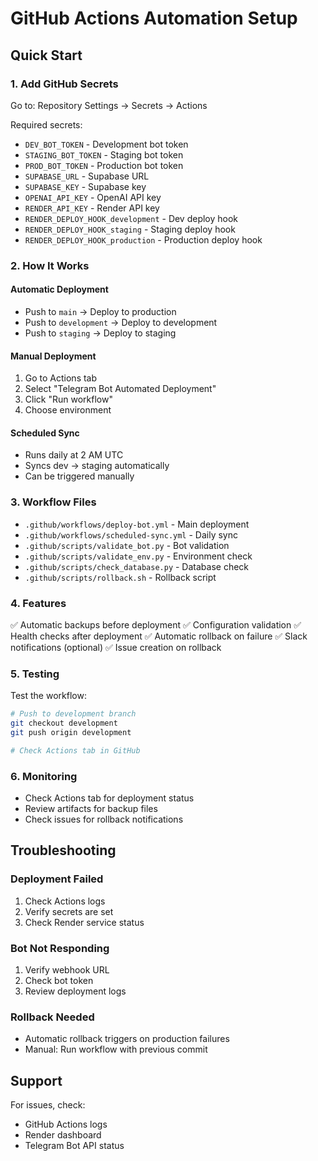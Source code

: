# GitHub Actions Automation Setup

## Quick Start

### 1. Add GitHub Secrets

Go to: Repository Settings → Secrets → Actions

Required secrets:
- `DEV_BOT_TOKEN` - Development bot token
- `STAGING_BOT_TOKEN` - Staging bot token  
- `PROD_BOT_TOKEN` - Production bot token
- `SUPABASE_URL` - Supabase URL
- `SUPABASE_KEY` - Supabase key
- `OPENAI_API_KEY` - OpenAI API key
- `RENDER_API_KEY` - Render API key
- `RENDER_DEPLOY_HOOK_development` - Dev deploy hook
- `RENDER_DEPLOY_HOOK_staging` - Staging deploy hook
- `RENDER_DEPLOY_HOOK_production` - Production deploy hook

### 2. How It Works

#### Automatic Deployment
- Push to `main` → Deploy to production
- Push to `development` → Deploy to development
- Push to `staging` → Deploy to staging

#### Manual Deployment
1. Go to Actions tab
2. Select "Telegram Bot Automated Deployment"
3. Click "Run workflow"
4. Choose environment

#### Scheduled Sync
- Runs daily at 2 AM UTC
- Syncs dev → staging automatically
- Can be triggered manually

### 3. Workflow Files

- `.github/workflows/deploy-bot.yml` - Main deployment
- `.github/workflows/scheduled-sync.yml` - Daily sync
- `.github/scripts/validate_bot.py` - Bot validation
- `.github/scripts/validate_env.py` - Environment check
- `.github/scripts/check_database.py` - Database check
- `.github/scripts/rollback.sh` - Rollback script

### 4. Features

✅ Automatic backups before deployment
✅ Configuration validation
✅ Health checks after deployment
✅ Automatic rollback on failure
✅ Slack notifications (optional)
✅ Issue creation on rollback

### 5. Testing

Test the workflow:
```bash
# Push to development branch
git checkout development
git push origin development

# Check Actions tab in GitHub
```

### 6. Monitoring

- Check Actions tab for deployment status
- Review artifacts for backup files
- Check issues for rollback notifications

## Troubleshooting

### Deployment Failed
1. Check Actions logs
2. Verify secrets are set
3. Check Render service status

### Bot Not Responding
1. Verify webhook URL
2. Check bot token
3. Review deployment logs

### Rollback Needed
- Automatic rollback triggers on production failures
- Manual: Run workflow with previous commit

## Support

For issues, check:
- GitHub Actions logs
- Render dashboard
- Telegram Bot API status
